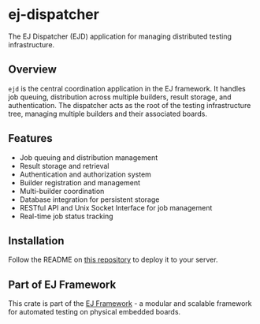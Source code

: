 # ej-dispatcher

The EJ Dispatcher (EJD) application for managing distributed testing infrastructure.

## Overview

`ejd` is the central coordination application in the EJ framework. It handles job queuing, distribution across multiple builders, result storage, and authentication. The dispatcher acts as the root of the testing infrastructure tree, managing multiple builders and their associated boards.

## Features

- Job queuing and distribution management
- Result storage and retrieval
- Authentication and authorization system
- Builder registration and management
- Multi-builder coordination
- Database integration for persistent storage
- RESTful API and Unix Socket Interface for job management
- Real-time job status tracking

## Installation

Follow the README on [this repository](https://github.com/embj-org/ejd-deployment) to deploy it to your server.

## Part of EJ Framework

This crate is part of the [EJ Framework](https://github.com/embj-org/ej) - a modular and scalable framework for automated testing on physical embedded boards.
